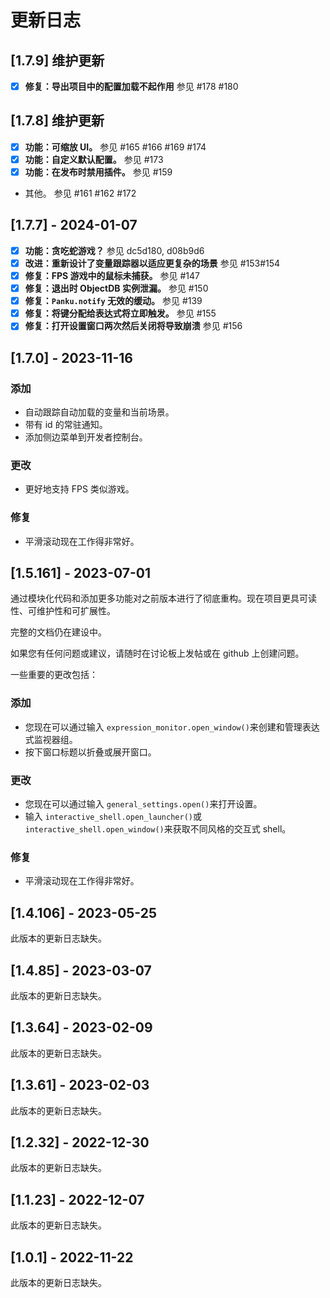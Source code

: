 # 更新日志

## [1.7.9] 维护更新

- [X] **修复：导出项目中的配置加载不起作用**
  参见 #178 #180

## [1.7.8] 维护更新

- [X] **功能：可缩放 UI。**
  参见 #165 #166 #169 #174
- [X] **功能：自定义默认配置。**
  参见 #173
- [X] **功能：在发布时禁用插件。**
  参见 #159

- 其他。
  参见 #161 #162 #172

## [1.7.7] - 2024-01-07

- [X] **功能：贪吃蛇游戏？**
  参见 dc5d180, d08b9d6
- [X] **改进：重新设计了变量跟踪器以适应更复杂的场景**
  参见  #153#154
- [X] **修复：FPS 游戏中的鼠标未捕获。**
  参见 #147
- [X] **修复：退出时 ObjectDB 实例泄漏。**
  参见 #150
- [X] **修复：`Panku.notify` 无效的缓动。**
  参见 #139
- [X] **修复：将键分配给表达式将立即触发。**
  参见 #155
- [X] **修复：打开设置窗口两次然后关闭将导致崩溃**
  参见 #156

## [1.7.0] - 2023-11-16

### 添加

- 自动跟踪自动加载的变量和当前场景。
- 带有 id 的常驻通知。
- 添加侧边菜单到开发者控制台。

### 更改

- 更好地支持 FPS 类似游戏。

### 修复

- 平滑滚动现在工作得非常好。

## [1.5.161] - 2023-07-01

通过模块化代码和添加更多功能对之前版本进行了彻底重构。现在项目更具可读性、可维护性和可扩展性。

完整的文档仍在建设中。

如果您有任何问题或建议，请随时在讨论板上发帖或在 github 上创建问题。

一些重要的更改包括：

### 添加

- 您现在可以通过输入 `expression_monitor.open_window()`来创建和管理表达式监视器组。
- 按下窗口标题以折叠或展开窗口。

### 更改

- 您现在可以通过输入 `general_settings.open()`来打开设置。
- 输入 `interactive_shell.open_launcher()`或 `interactive_shell.open_window()`来获取不同风格的交互式 shell。

### 修复

- 平滑滚动现在工作得非常好。

## [1.4.106] - 2023-05-25

此版本的更新日志缺失。

## [1.4.85] - 2023-03-07

此版本的更新日志缺失。

## [1.3.64] - 2023-02-09

此版本的更新日志缺失。

## [1.3.61] - 2023-02-03

此版本的更新日志缺失。

## [1.2.32] - 2022-12-30

此版本的更新日志缺失。

## [1.1.23] - 2022-12-07

此版本的更新日志缺失。

## [1.0.1] - 2022-11-22

此版本的更新日志缺失。
